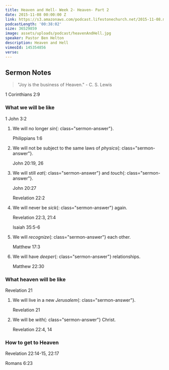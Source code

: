```yaml
---
title: Heaven and Hell- Week 2- Heaven- Part 2
date: 2015-11-08 00:00:00 Z
link: https://s3.amazonaws.com/podcast.lifestonechurch.net/2015-11-08.mp3
podcastLength: '00:38:02'
size: 36529859
image: assets/uploads/podcast/heavenAndHell.jpg
speaker: Pastor Ben Helton
description: Heaven and Hell
vimeoId: 145354856
verse: 
---
```


## Sermon Notes

> "Joy is the business of Heaven." - C. S. Lewis

1 Corinthians 2:9

### What we will be like

1 John 3:2

1. We will no longer *sin*{: class="sermon-answer"}.

    Philippians 1:6

1. We will not be subject to the same laws of *physics*{: class="sermon-answer"}.

    John 20:19, 26

1. We will still *eat*{: class="sermon-answer"} and *touch*{: class="sermon-answer"}.

    John 20:27

    Revelation 22:2

1. We will never be *sick*{: class="sermon-answer"} again.

    Revelation 22:3, 21:4

    Isaiah 35:5-6

1. We will *recognize*{: class="sermon-answer"} each other.

    Matthew 17:3

1. We will have *deeper*{: class="sermon-answer"} relationships.

    Matthew 22:30

### What heaven will be like

Revelation 21

1. We will live in a new *Jerusalem*{: class="sermon-answer"}.

    Revelation 21

1. We will be *with*{: class="sermon-answer"} Christ.

    Revelation 22:4, 14

### How to get to Heaven

Revelation 22:14-15, 22:17

Romans 6:23
